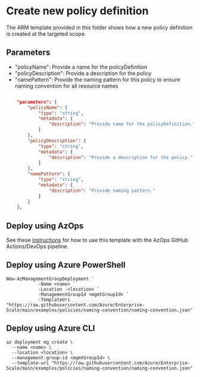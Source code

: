 # Create new policy definition

The ARM template provided in this folder shows how a new policy definition is created at the targeted scope.

## Parameters

- "policyName": Provide a name for the policyDefinition
- "policyDescription": Provide a description for the policy
- "namePattern": Provide the naming pattern for this policy to ensure naming convention for all resource names

````json

    "parameters": {
        "policyName": {
            "type": "string",
            "metadata": {
                "description": "Provide name for the policyDefinition."
            }
        },
        "policyDescription": {
            "type": "string",
            "metadata": {
                "description": "Provide a description for the policy."
            }
        },
        "namePattern": {
            "type": "string",
            "metadata": {
                "description": "Provide naming pattern."
            }
        }
    },
````

## Deploy using AzOps

See these [instructions](../../../docs/Deploy/deploy-new-arm.md) for how to use this template with the AzOps GitHub Actions/DevOps pipeline.

## Deploy using Azure PowerShell

````pwsh
New-AzManagementGroupDeployment `
            -Name <name> `
            -Location -<location> `
            -ManagementGroupId <mgmtGroupId> `
            -TemplateUri "https://raw.githubusercontent.com/Azure/Enterprise-Scale/main/examples/policies/naming-convention/naming-convention.json"
````

## Deploy using Azure CLI

````cli
az deployment mg create \
  --name <name> \
  --location <location> \
  --management-group-id <mgmtGroupId> \
  --template-uri "https://raw.githubusercontent.com/Azure/Enterprise-Scale/main/examples/policies/naming-convention/naming-convention.json"